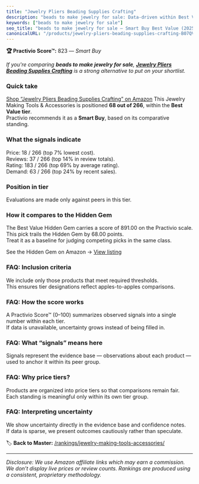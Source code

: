```yaml
---
title: "Jewelry Pliers Beading Supplies Crafting"
description: "beads to make jewelry for sale: Data-driven within Best Value ranking using the Practivio Score™. Positioned by quality, value, demand, findability, momentum."
keywords: ["beads to make jewelry for sale"]
seo_title: "beads to make jewelry for sale — Smart Buy Best Value (2025)"
canonicalURL: "/products/jewelry-pliers-beading-supplies-crafting-B07QVPGX7H/"
---
```


**🏆 Practivio Score™:** 823 — _Smart Buy_


*If you're comparing **beads to make jewelry for sale**, **[Jewelry Pliers Beading Supplies Crafting](https://www.amazon.com/dp/B07QVPGX7H?tag=practivio-20)** is a strong alternative to put on your shortlist.*
### Quick take
[Shop “Jewelry Pliers Beading Supplies Crafting” on Amazon](https://www.amazon.com/dp/B07QVPGX7H?tag=practivio-20)
This Jewelry Making Tools & Accessories is positioned **68 out of 266**, within the **Best Value tier**.  
Practivio recommends it as a **Smart Buy**, based on its comparative standing.

### What the signals indicate
Price: 18 / 266 (top 7% lowest cost).  
Reviews: 37 / 266 (top 14% in review totals).  
Rating: 183 / 266 (top 69% by average rating).  
Demand: 63 / 266 (top 24% by recent sales).

### Position in tier
Evaluations are made only against peers in this tier.

### How it compares to the Hidden Gem
The Best Value Hidden Gem carries a score of 891.00 on the Practivio scale.  
This pick trails the Hidden Gem by 68.00 points.  
Treat it as a baseline for judging competing picks in the same class.  

See the Hidden Gem on Amazon → [View listing](https://www.amazon.com/dp/B00K18YIOU?tag=practivio-20)

### FAQ: Inclusion criteria
We include only those products that meet required thresholds.  
This ensures tier designations reflect apples-to-apples comparisons.

### FAQ: How the score works
A Practivio Score™ (0–100) summarizes observed signals into a single number within each tier.  
If data is unavailable, uncertainty grows instead of being filled in.

### FAQ: What “signals” means here
Signals represent the evidence base — observations about each product — used to anchor it within its peer group.

### FAQ: Why price tiers?
Products are organized into price tiers so that comparisons remain fair.  
Each standing is meaningful only within its own tier group.

### FAQ: Interpreting uncertainty
We show uncertainty directly in the evidence base and confidence notes.  
If data is sparse, we present outcomes cautiously rather than speculate.


🏷️ **Back to Master:** [/rankings/jewelry-making-tools-accessories/](/rankings/jewelry-making-tools-accessories/)

---
_Disclosure: We use Amazon affiliate links which may earn a commission. We don’t display live prices or review counts. Rankings are produced using a consistent, proprietary methodology._
